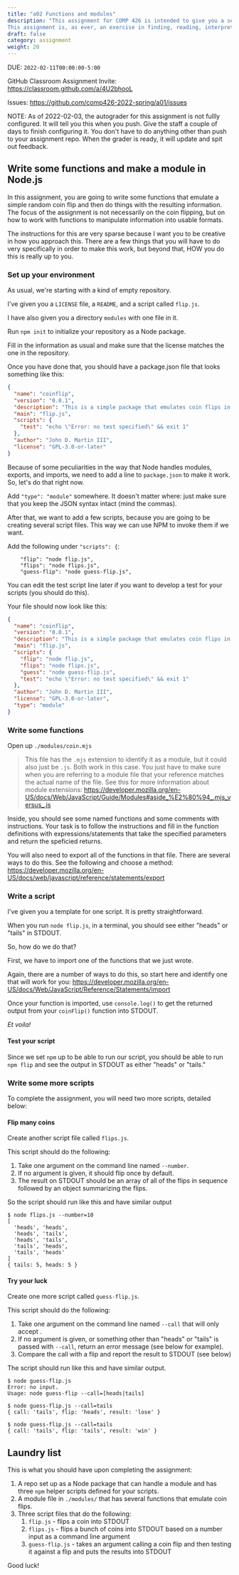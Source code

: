 ```yaml
---
title: "a02 Functions and modules"
description: "This assignment for COMP 426 is intended to give you a sense of how to work with modules and functions in Node packages (and otherwise).
This assignment is, as ever, an exercise in finding, reading, interpreting, and applying documentation."
draft: false
category: assignment
weight: 20
---
```


DUE: `2022-02-11T00:00:00-5:00`

GitHub Classroom Assignment Invite: https://classroom.github.com/a/4U2bhooL

Issues: https://github.com/comp426-2022-spring/a01/issues

NOTE: As of 2022-02-03, the autograder for this assignment is not fullly configured.
It will tell you this when you push.
Give the staff a couple of days to finish configuring it.
You don't have to do anything other than push to your assignment repo.
When the grader is ready, it will update and spit out feedback.

## Write some functions and make a module in Node.js

In this assignment, you are going to write some functions that emulate a simple random coin flip and then do things with the resulting information.
The focus of the assignment is not necessarily on the coin flipping, but on how to work with functions to manipulate information into usable formats.

The instructions for this are very sparse because I want you to be creative in how you approach this.
There are a few things that you will have to do very specifically in order to make this work, but beyond that, HOW you do this is really up to you. 

### Set up your environment

As usual, we're starting with a kind of empty repository.

I've given you a `LICENSE` file, a `README`, and a script called `flip.js`.

I have also given you a directory `modules` with one file in it.

Run `npm init` to initialize your repository as a Node package.

Fill in the information as usual and make sure that the license matches the one in the repository.

Once you have done that, you should have a package.json file that looks something like this: 

```package.json
{
  "name": "coinflip",
  "version": "0.0.1",
  "description": "This is a simple package that emulates coin flips in several different ways.",
  "main": "flip.js",
  "scripts": {
    "test": "echo \"Error: no test specified\" && exit 1"
  },
  "author": "John D. Martin III",
  "license": "GPL-3.0-or-later"
}
```

Because of some peculiarities in the way that Node handles modules, exports, and imports, we need to add a line to `package.json` to make it work.
So, let's do that right now.

Add `"type": "module"` somewhere.
It doesn't matter where: just make sure that you keep the JSON syntax intact (mind the commas).

After that, we want to add a few scripts, because you are going to be creating several script files.
This way we can use NPM to invoke them if we want.

Add the following under `"scripts": {`:

```
    "flip": "node flip.js",
	"flips": "node flips.js",
	"guess-flip": "node guess-flip.js", 
```

You can edit the test script line later if you want to develop a test for your scripts (you should do this).

Your file should now look like this: 

```package.json
{
  "name": "coinflip",
  "version": "0.0.1",
  "description": "This is a simple package that emulates coin flips in several different ways.",
  "main": "flip.js",
  "scripts": {
    "flip": "node flip.js",
	"flips": "node flips.js",
	"guess": "node guess-flip.js", 
    "test": "echo \"Error: no test specified\" && exit 1"
  },
  "author": "John D. Martin III",
  "license": "GPL-3.0-or-later",
  "type": "module"
}
```

### Write some functions

Open up `./modules/coin.mjs`

> This file has the `.mjs` extension to identify it as a module, but it could also just be `.js`.
Both work in this case.
You just have to make sure when you are referring to a module file that your reference matches the actual name of the file.
See this for more information about module extensions: https://developer.mozilla.org/en-US/docs/Web/JavaScript/Guide/Modules#aside_%E2%80%94_.mjs_versus_.js

Inside, you should see some named functions and some comments with instructions.
Your task is to follow the instructions and fill in the function definitions with expressions/statements that take the specified parameters and return the speficied returns.

You will also need to export all of the functions in that file.
There are several ways to do this. See the following and choose a method: https://developer.mozilla.org/en-US/docs/web/javascript/reference/statements/export

### Write a script

I've given you a template for one script.
It is pretty straightforward.

When you run `node flip.js`, in a terminal, you should see either "heads" or "tails" in STDOUT.

So, how do we do that?

First, we have to import one of the functions that we just wrote.

Again, there are a number of ways to do this, so start here and identify one that will work for you: https://developer.mozilla.org/en-US/docs/Web/JavaScript/Reference/Statements/import

Once your function is imported, use `console.log()` to get the returned output from your `coinFlip()` function into STDOUT.

*Et voila!*

#### Test your script

Since we set `npm` up to be able to run our script, you should be able to run `npm flip` and see the output in STDOUT as either "heads" or "tails."

### Write some more scripts

To complete the assignment, you will need two more scripts, detailed below:

#### Flip many coins

Create another script file called `flips.js`. 

This script should do the following: 

1. Take one argument on the command line named `--number`. 
2. If no argument is given, it should flip once by default.
3. The result on STDOUT should be an array of all of the flips in sequence followed by an object summarizing the flips.

So the script should run like this and have similar output

```
$ node flips.js --number=10
[
  'heads', 'heads',
  'heads', 'tails',
  'heads', 'tails',
  'tails', 'heads',
  'tails', 'heads'
]
{ tails: 5, heads: 5 }
```

#### Try your luck

Create one more script called `guess-flip.js`. 

This script should do the following:

1. Take one argument on the command line named `--call` that will only accept .
2. If no argument is given, or something other than "heads" or "tails" is passed with `--call`, return an error message (see below for example).
3. Compare the call with a flip and report the result to STDOUT (see below)

The script should run like this and have similar output.

```
$ node guess-flip.js 
Error: no input.
Usage: node guess-flip --call=[heads|tails]

$ node guess-flip.js --call=tails
{ call: 'tails', flip: 'heads', result: 'lose' }

$ node guess-flip.js --call=tails
{ call: 'tails', flip: 'tails', result: 'win' }
```

## Laundry list

This is what you should have upon completing the assignment:

1. A repo set up as a Node package that can handle a module and has three `npm` helper scripts defined for your scripts.
2. A module file in `./modules/` that has several functions that emulate coin flips.
3. Three script files that do the following:
	1. `flip.js` - flips a coin into STDOUT
	2. `flips.js` - flips a bunch of coins into STDOUT based on a number input as a command line argument
	3. `guess-flip.js` - takes an argument calling a coin flip and then testing it against a flip and puts the results into STDOUT

Good luck! 

